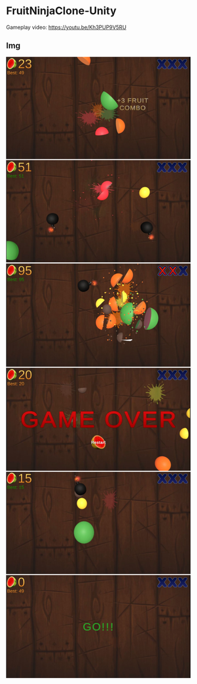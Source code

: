 # FruitNinjaClone-Unity
Gameplay video: https://youtu.be/Kh3PUP9V5RU

## Img
<img src="refimgs/1.JPG" width="500" >  <img src="refimgs/2.JPG" width="500" >
<img src="refimgs/3.JPG" width="500" >  <img src="refimgs/4.JPG" width="500" >
<img src="refimgs/5.JPG" width="500" >  <img src="refimgs/6.JPG" width="500" >
